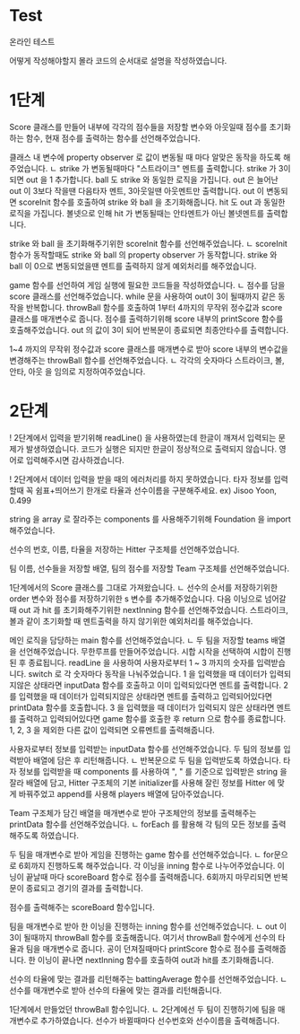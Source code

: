 # Test
온라인 테스트

어떻게 작성해야할지 몰라 코드의 순서대로 설명을 작성하였습니다.

# 1단계

Score 클래스를 만들어 내부에 각각의 점수들을 저장할 변수와 아웃일때 점수를 초기화하는 함수, 현재 점수를 출력하는 함수를 선언해주었습니다.

클래스 내 변수에 property observer 로 값이 변동될 때 마다 알맞은 동작을 하도록 해주었습니다.
ㄴ strike 가 변동될때마다 "스트라이크" 멘트를 출력합니다.
    strike 가 3이 되면 out 을 1 추가합니다.
    ball 도 strike 와 동일한 로직을 가집니다.
    out 은 늘어난 out 이 3보다 작을땐 다음타자 멘트, 3아웃일땐 아웃멘트만 출력합니다.
    out 이 변동되면 scoreInit 함수를 호출하여 strike 와 ball 을 초기화해줍니다.
    hit 도 out 과 동일한 로직을 가집니다. 볼넷으로 인해 hit 가 변동될때는 안타멘트가 아닌 볼넷멘트를 출력합니다.

strike 와 ball 을 초기화해주기위한 scoreInit 함수를 선언해주었습니다. 
ㄴ   scoreInit 함수가 동작할때도 strike 와 ball 의 property observer 가 동작합니다. strike 와 ball 이 0으로 변동되었을땐 멘트를 출력하지 않게 예외처리를 해주었습니다.

game 함수를 선언하여 게임 실행에 필요한 코드들을 작성하였습니다.
ㄴ 점수를 담을 score 클래스를 선언해주었습니다.
    while 문을 사용하여 out이 3이 될때까지 같은 동작을 반복합니다.
    throwBall 함수를 호출하여 1부터 4까지의 무작위 정수값과 score 클래스를 매개변수로 줍니다.
    점수를 출력하기위해 score 내부의 printScore 함수를 호출해주었습니다.
    out 의 값이 3이 되어 반복문이 종료되면 최종안타수를 출력합니다.

1~4 까지의 무작위 정수값과 score 클래스를 매개변수로 받아 score 내부의 변수값을 변경해주는 throwBall 함수를 선언해주었습니다.
ㄴ 각각의 숫자마다 스트라이크, 볼, 안타, 아웃 을 임의로 지정하여주었습니다.



# 2단계

! 2단계에서 입력을 받기위해 readLine() 을 사용하였는데 한글이 깨져서 입력되는 문제가 발생하였습니다. 코드가 실행은 되지만 한글이 정상적으로 출력되지 않습니다. 영어로 입력해주시면 감사하겠습니다.

! 2단계에서 데이터 입력을 받을 때의 에러처리를 하지 못하였습니다.
타자 정보를 입력할때 꼭 쉼표+띄어쓰기 한개로 타율과 선수이름을 구분해주세요.
ex) Jisoo Yoon, 0.499

string 을 array 로 잘라주는 components 를 사용해주기위해 Foundation 을 import 해주었습니다.

선수의 번호, 이름, 타율을 저장하는 Hitter 구조체를 선언해주었습니다.

팀 이름, 선수들을 저장할 배열, 팀의 점수를 저장할 Team 구조체를 선언해주었습니다.

1단계에서의 Score 클래스를 그대로 가져왔습니다.
ㄴ 선수의 순서를 저장하기위한 order 변수와 점수를 저장하기위한 s 변수를 추가해주었습니다.
    다음 이닝으로 넘어갈때 out 과 hit 를 초기화해주기위한 nextInning 함수를 선언해주었습니다. 스트라이크, 볼과 같이 초기화할 때 멘트출력을 하지 않기위한 예외처리를 해주었습니다.

메인 로직을 담당하는 main 함수를 선언해주었습니다.
ㄴ 두 팀을 저장할 teams 배열을 선언해주었습니다.
    무한루프를 만들어주었습니다. 시합 시작을 선택하여 시합이 진행 된 후 종료됩니다.
    readLine 을 사용하여 사용자로부터 1 ~ 3 까지의 숫자를 입력받습니다.
    switch 로 각 숫자마다 동작을 나눠주었습니다.
    1 을 입력했을 때 데이터가 입력되지않은 상태라면 inputData 함수를 호출하고 이미 입력되있다면 멘트를 출력합니다.
    2 를 입력했을 때 데이터가 입력되지않은 상태라면 멘트를 출력하고 입력되어있다면 printData 함수를 호출합니다.
    3 을 입력했을 때 데이터가 입력되지 않은 상태라면 멘트를 출력하고 입력되어있다면 game 함수를 호출한 후 return 으로 함수를 종료합니다.
    1, 2, 3 을 제외한 다른 값이 입력되면 오류멘트를 출력해줍니다.

사용자로부터 정보를 입력받는 inputData 함수를 선언해주었습니다. 두 팀의 정보를 입력받아 배열에 담은 후 리턴해줍니다.
ㄴ 반복문으로 두 팀을 입력받도록 하였습니다.
    타자 정보를 입력받을 때 components 를 사용하여 ", " 를 기준으로 입력받은 string 을 잘라 배열에 담고, Hitter 구조체의 기본 initializer를 사용해 잘린 정보를 Hitter 에 맞게 바꿔주었고 append를 사용해 players 배열에 담아주었습니다.

Team 구조체가 담긴 배열을 매개변수로 받아 구조체안의 정보를 출력해주는 printData 함수를 선언해주었습니다.
ㄴ forEach 를 활용해 각 팀의 모든 정보를 출력해주도록 하였습니다.

두 팀을 매개변수로 받아 게임을 진행하는 game 함수를 선언해주었습니다.
ㄴ for문으로 6회까지 진행하도록 해주었습니다.
    각 이닝을 inning 함수로 나누어주었습니다.
    이닝이 끝날때 마다 scoreBoard 함수로 점수를 출력해줍니다.
    6회까지 마무리되면 반복문이 종료되고 경기의 결과를 출력합니다.
    
점수를 출력해주는 scoreBoard 함수입니다.

팀을 매개변수로 받아 한 이닝을 진행하는 inning 함수를 선언해주었습니다.
ㄴ out 이 3이 될때까지 throwBall 함수를 호출해줍니다. 여기서 throwBall 함수에게 선수의 타율과 팀을 매개변수로 줍니다.
    공이 던져질때마다 printScore 함수로 점수를 출력해줍니다.
    한 이닝이 끝나면 nextInning 함수를 호출하여 out과 hit를 초기화해줍니다.

선수의 타율에 맞는 결과를 리턴해주는 battingAverage 함수를 선언해주었습니다.
ㄴ 선수를 매개변수로 받아 선수의 타율에 맞는 결과를 리턴해줍니다.

1단계에서 만들었던 throwBall 함수입니다.
ㄴ 2단계에선 두 팀이 진행하기에 팀을 매개변수로 추가하였습니다. 선수가 바뀔때마다 선수번호와 선수이름을 출력해줍니다.

